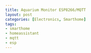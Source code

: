 ```yaml
---
title: Aquarium Monitor ESP8266/MQTT
layout: post
categories: [Electronics, Smarthome]
tags:
- smarthome
- homeassistant
- mqtt
- esp
---
```



